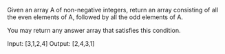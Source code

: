 Given an array A of non-negative integers, return an array consisting of all the even elements of A, followed by all the odd elements of A.

You may return any answer array that satisfies this condition.

Input: [3,1,2,4]
Output: [2,4,3,1]